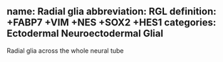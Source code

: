 name: Radial glia
abbreviation: RGL
definition: +FABP7 +VIM +NES +SOX2 +HES1
categories: Ectodermal Neuroectodermal Glial
---

Radial glia across the whole neural tube